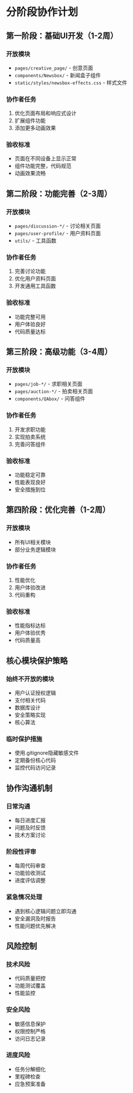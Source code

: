 # 分阶段协作计划

## 第一阶段：基础UI开发（1-2周）

### 开放模块
- `pages/creative_page/` - 创意页面
- `components/Newsbox/` - 新闻盒子组件
- `static/styles/newsbox-effects.css` - 样式文件

### 协作者任务
1. 优化页面布局和响应式设计
2. 扩展组件功能
3. 添加更多动画效果

### 验收标准
- 页面在不同设备上显示正常
- 组件功能完整，代码规范
- 动画效果流畅

## 第二阶段：功能完善（2-3周）

### 开放模块
- `pages/discussion-*/` - 讨论相关页面
- `pages/user-profile/` - 用户资料页面
- `utils/` - 工具函数

### 协作者任务
1. 完善讨论功能
2. 优化用户资料页面
3. 开发通用工具函数

### 验收标准
- 功能完整可用
- 用户体验良好
- 代码质量达标

## 第三阶段：高级功能（3-4周）

### 开放模块
- `pages/job-*/` - 求职相关页面
- `pages/auction-*/` - 拍卖相关页面
- `components/QAbox/` - 问答组件

### 协作者任务
1. 开发求职功能
2. 实现拍卖系统
3. 完善问答组件

### 验收标准
- 功能稳定可靠
- 性能表现良好
- 安全措施到位

## 第四阶段：优化完善（1-2周）

### 开放模块
- 所有UI相关模块
- 部分业务逻辑模块

### 协作者任务
1. 性能优化
2. 用户体验改进
3. 代码重构

### 验收标准
- 性能指标达标
- 用户体验优秀
- 代码质量高

## 核心模块保护策略

### 始终不开放的模块
- 用户认证授权逻辑
- 支付相关代码
- 数据库设计
- 安全策略实现
- 核心算法

### 临时保护措施
- 使用.gitignore隐藏敏感文件
- 定期备份核心代码
- 监控代码访问记录

## 协作沟通机制

### 日常沟通
- 每日进度汇报
- 问题及时反馈
- 技术方案讨论

### 阶段性评审
- 每周代码审查
- 功能验收测试
- 进度评估调整

### 紧急情况处理
- 遇到核心逻辑问题立即沟通
- 安全漏洞及时报告
- 性能问题优先解决

## 风险控制

### 技术风险
- 代码质量把控
- 功能测试覆盖
- 性能监控

### 安全风险
- 敏感信息保护
- 权限控制严格
- 访问日志记录

### 进度风险
- 任务分解细化
- 里程碑检查
- 应急预案准备 
